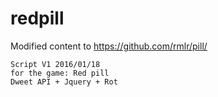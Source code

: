 # redpill

Modified content to <a href="https://github.com/rmlr/pill/">https://github.com/rmlr/pill/</a>

	Script V1 2016/01/18 
	for the game: Red pill
	Dweet API + Jquery + Rot
